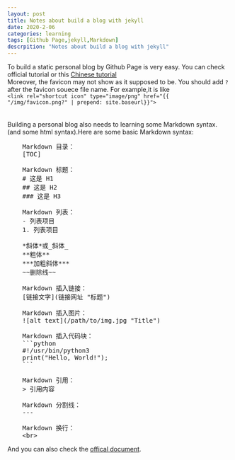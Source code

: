 ```yaml
---
layout: post
title: Notes about build a blog with jekyll
date: 2020-2-06
categories: learning
tags: [Github Page,jekyll,Markdown]
descrpition: "Notes about build a blog with jekyll"
---
```


To build a static personal blog by Github Page is very easy. You can check official tutorial or this [Chinese tutorial](https://www.zhihu.com/question/20463581/answer/25478916)<br/>
Moreover, the favicon may not show as it supposed to be. You should add ```?``` after the favicon souece file name. For example,it is like<br/>
```<link rel="shortcut icon" type="image/png" href="{{ "/img/favicon.png?" | prepend: site.baseurl}}">```<br/><br/><br/>
Building a personal blog also needs to learning some Markdown syntax.(and some html syntax).Here are some basic Markdown syntax:<br/>
<pre>
    Markdown 目录：
    [TOC]

    Markdown 标题：
    # 这是 H1
    ## 这是 H2
    ### 这是 H3

    Markdown 列表：
    - 列表项目
    1. 列表项目

    *斜体*或_斜体_
    **粗体**
    ***加粗斜体***
    ~~删除线~~

    Markdown 插入链接：
    [链接文字](链接网址 "标题")

    Markdown 插入图片：
    ![alt text](/path/to/img.jpg "Title")

    Markdown 插入代码块：
    ```python
    #!/usr/bin/python3
    print("Hello, World!");
    ```

    Markdown 引用：
    > 引用内容

    Markdown 分割线：
    ---

    Markdown 换行：
    &lt;br&gt;
</pre>
And you can also check the [offical document](https://www.markdownguide.org/basic-syntax/).

